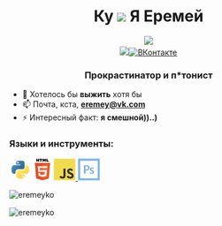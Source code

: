 <h1 align="center">Ку <img src="https://media.giphy.com/media/hvRJCLFzcasrR4ia7z/giphy.gif" width="28"> Я Еремей</h1>
<p align="center"><img src="https://svgshare.com/i/cAt.svg"><br/>
  <a href="https://t.me/framei"
    ><img
      src="https://svgshare.com/i/cB0.svg"
  /></a><a href="https://vk.com/eremey"
    ><img
      src="https://img.shields.io/badge/VKontakte-%232E87FB?color=5e7aef&style=for-the-badge&logo=vk&logoColor=white"
      alt="ВКонтакте"
  /></a>
  <h3 align="center">Прокрастинатор и п*тонист</h3>
</p>

- 🌱 Хотелось бы **выжить** хотя бы<br/>
- 📫 Почта, кста, **eremey@vk.com**<br/>
- ⚡ Интересный факт: **я смешной))..)**


<h3 align="left">Языки и инструменты:</h3>
<a href="https://www.python.org" target="_blank"><img src="https://raw.githubusercontent.com/devicons/devicon/master/icons/python/python-original.svg" alt="python" width="40" height="40"/></a><a href="https://www.w3.org/html/" target="_blank"><img src="https://raw.githubusercontent.com/devicons/devicon/master/icons/html5/html5-original-wordmark.svg" alt="html5" width="40" height="40"/></a><a href="https://developer.mozilla.org/en-US/docs/Web/JavaScript" target="_blank"><img src="https://raw.githubusercontent.com/devicons/devicon/master/icons/javascript/javascript-original.svg" alt="javascript" width="40" height="40"/></a><a href="https://www.photoshop.com/en" target="_blank"> <img src="https://raw.githubusercontent.com/devicons/devicon/master/icons/photoshop/photoshop-line.svg" alt="photoshop" width="40" height="40"/></a>

<p><img src="https://github-readme-stats.vercel.app/api/top-langs/?username=eremeyko&layout=compact&custom_title=%D0%AF%D0%B7%D1%8B%D0%BA%D0%B8?&show_icons=true&disable_animations=false&icon_color=ffe32e&title_color=ffffff&text_color=ffffff&border_color=78c6fd&bg_color=45,78c6fd,5e7aef" alt="eremeyko" /></p>

<img align="center" src="https://github-readme-stats.vercel.app/api?username=eremeyko&show_icons=true&icon_color=ffe32e&title_color=ffffff&text_color=ffffff&border_color=78c6fd&bg_color=45,78c6fd,5e7aef&cache_seconds=1800&locale=en" alt="eremeyko" /></p>
